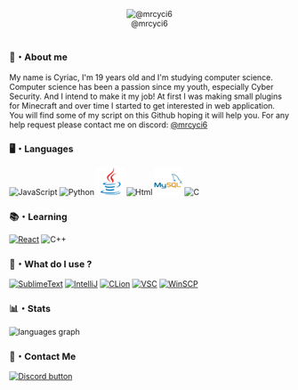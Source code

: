 <div align="center">
  <img style="widht: 150px; height: 150px" src="https://avatars.githubusercontent.com/u/74507367?v=4" alt="@mrcyci6"></img>
</div>
<div align="center">
  <a style="text-decoration: none;" href="https://discord.com/users/1187442455268831232">@mrcyci6</a>
</div>

# 

### 🤙・About me

My name is Cyriac, I'm 19 years old and I'm studying computer science. Computer science has been a passion since my youth, especially Cyber ​​Security. And I intend to make it my job!
At first I was making small plugins for Minecraft and over time I started to get interested in web application. You will find some of my script on this Github hoping it will help you. For any help request please contact me on discord: [@mrcyci6](https://discord.com/users/1187442455268831232)

### 🖥️・Languages

<div>
  <img style="width: 50px; height: 50px;" src="https://upload.wikimedia.org/wikipedia/commons/thumb/6/6a/JavaScript-logo.png/800px-JavaScript-logo.png" alt="JavaScript">
  <img style="width: 50px; height: 50px;" src="https://upload.wikimedia.org/wikipedia/commons/thumb/c/c3/Python-logo-notext.svg/1869px-Python-logo-notext.svg.png" alt="Python">
  <img style="width: 50px; height: 50px;" src="https://raw.githubusercontent.com/devicons/devicon/master/icons/java/java-original.svg" alt="Java">
  <img style="width: 50px; height: 50px;" src="https://cdn-icons-png.flaticon.com/512/732/732212.png" alt="Html">
  <img style="width: 50px; height: 50px;" src="https://raw.githubusercontent.com/devicons/devicon/master/icons/mysql/mysql-original-wordmark.svg" alt="MySQL">
  <img style="width: 50px; height: 50;" src="https://upload.wikimedia.org/wikipedia/commons/1/18/C_Programming_Language.svg" alt="C">
</div>

### 📚・Learning

<div>
  <a href="https://fr.react.dev/"><img style="width: 50px; height: 50;" src="https://icons.veryicon.com/png/o/business/vscode-program-item-icon/react-3.png" alt="React"></a>
            <img src="https://upload.wikimedia.org/wikipedia/commons/thumb/1/18/ISO_C%2B%2B_Logo.svg/459px-ISO_C%2B%2B_Logo.svg.png?20170928190710" alt="C++">
</div>

### 🧰・What do I use ?

<div>
  <a href="https://www.sublimetext.com/"><img style="width: 50px; height: 50px;" src="https://upload.wikimedia.org/wikipedia/fr/7/78/Sublime_text_logo.png" alt="SublimeText"></a>
  <a href="https://www.jetbrains.com/fr-fr/idea/"><img style="width: 50px; height: 50px;" src="https://upload.wikimedia.org/wikipedia/commons/thumb/9/9c/IntelliJ_IDEA_Icon.svg/1200px-IntelliJ_IDEA_Icon.svg.png" alt="IntelliJ"></a>
  <a href="https://www.jetbrains.com/fr-fr/clion/"><img style="width: 50px; height: 50px;" src="https://upload.wikimedia.org/wikipedia/commons/thumb/6/62/Clion.svg/105px-Clion.svg.png?20231228070033" alt="CLion"></a>
  <a href="https://code.visualstudio.com/"><img style="width: 50px; height: 50px;" src="https://upload.wikimedia.org/wikipedia/commons/thumb/9/9a/Visual_Studio_Code_1.35_icon.svg/512px-Visual_Studio_Code_1.35_icon.svg.png" alt="VSC"></a>
  <a href="https://winscp.net/eng/download.php"><img style="width: 50px; height: 50px;" src="https://upload.wikimedia.org/wikipedia/commons/d/de/WinSCP_Logo.png" alt="WinSCP"></a>
</div>

### 📊・Stats 

<div>
  <img src="https://github-readme-stats.vercel.app/api/top-langs?username=MrCyci6&locale=en&hide_title=false&layout=compact&card_width=320&langs_count=5&theme=dark&hide_border=true&order=2" width="45%" alt="languages graph"  />
</div>

### 📩・Contact Me

<div>
  <a href="https://discord.com/users/1187442455268831232">
    <img style="width: 25%; height: 25%;" src="https://static.wixstatic.com/media/296182_e92dfba77f6d40e581a61bc49bf878ca~mv2.png/v1/fill/w_560,h_180,al_c,q_85,usm_0.66_1.00_0.01,enc_auto/discord%20banner.png" alt="Discord button"/>
  </a>
</div>
